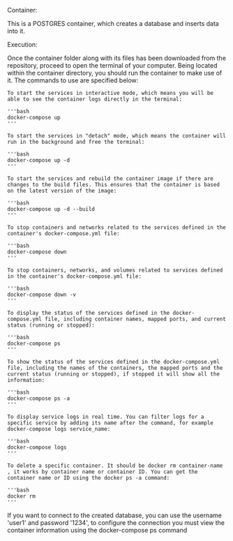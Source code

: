 Container:

This is a POSTGRES container, which creates a database and inserts data into it.

Execution:

Once the container folder along with its files has been downloaded from the repository, proceed to open the terminal of your computer. Being located within the container directory, you should run the container to make use of it. The commands to use are specified below:

    To start the services in interactive mode, which means you will be able to see the container logs directly in the terminal:

    '''bash
    docker-compose up
    '''

    To start the services in "detach" mode, which means the container will run in the background and free the terminal:

    '''bash
    docker-compose up -d
    '''

    To start the services and rebuild the container image if there are changes to the build files. This ensures that the container is based on the latest version of the image:

    '''bash
    docker-compose up -d --build
    '''

    To stop containers and networks related to the services defined in the container's docker-compose.yml file:

    '''bash
    docker-compose down
    '''

    To stop containers, networks, and volumes related to services defined in the container's docker-compose.yml file:

    '''bash
    docker-compose down -v
    '''

    To display the status of the services defined in the docker-compose.yml file, including container names, mapped ports, and current status (running or stopped):

    '''bash
    docker-compose ps
    '''

    To show the status of the services defined in the docker-compose.yml file, including the names of the containers, the mapped ports and the current status (running or stopped), if stopped it will show all the information:

    '''bash
    docker-compose ps -a
    '''

    To display service logs in real time. You can filter logs for a specific service by adding its name after the command, for example docker-compose logs service_name:

    '''bash
    docker-compose logs
    '''

    To delete a specific container. It should be docker rm container-name , it works by container name or container ID. You can get the container name or ID using the docker ps -a command:

    '''bash
    docker rm
    '''

If you want to connect to the created database, you can use the username 'user1' and password '1234', to configure the connection you must view the container information using the docker-compose ps command
